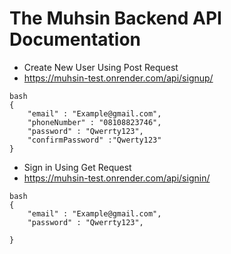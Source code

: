 # The Muhsin Backend API Documentation


* Create New User Using Post Request 
* https://muhsin-test.onrender.com/api/signup/

```
bash
{
    "email" : "Example@gmail.com",
    "phoneNumber" : "08108823746",
    "password" : "Qwerrty123",
    "confirmPassword" :"Qwerty123" 
}

```

* Sign in Using Get Request 
* https://muhsin-test.onrender.com/api/signin/

```
bash
{
    "email" : "Example@gmail.com",
    "password" : "Qwerrty123",
    
}

```
